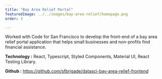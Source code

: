 ```yaml
---
title: "Bay Area Relief Portal"
featuredImage: ../../images/bay-area-relief/homepage.png
order: 3

---
```


Worked with Code for San Francisco to develop the front-end of a bay area relief portal application that helps small businesses and non-profits
find financial assistance.

**Technology :** React, Typescript, Styled Components, Material UI, React Testing Library.

**Github :** https://github.com/sfbrigade/datasci-bay-area-relief-frontend